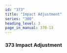 ```yaml
---
id: "373"
title: "Impact Adjustment"
series: "300"
heading_level: 3
page_in_manual: 370-13
---
```


### 373 Impact Adjustment